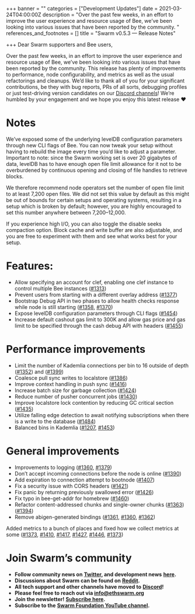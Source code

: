+++
banner = ""
categories = ["Development Updates"]
date = 2021-03-24T04:00:00Z
description = "Over the past few weeks, in an effort to improve the user experience and resource usage of Bee, we’ve been looking into various issues that have been reported by the community. "
references_and_footnotes = []
title = "Swarm v0.5.3 — Release Notes"

+++
Dear Swarm supporters and Bee users,

Over the past few weeks, in an effort to improve the user experience and resource usage of Bee, we’ve been looking into various issues that have been reported by the community. This release has plenty of improvements to performance, node configurability, and metrics as well as the usual refactorings and cleanups. We’d like to thank all of you for your significant contributions, be they with bug reports, PRs of all sorts, debugging profiles or just test-driving version candidates on our [Discord channels](https://discord.gg/ykCupZMuww)! We’re humbled by your engagement and we hope you enjoy this latest release ❤

# Notes

We’ve exposed some of the underlying levelDB configuration parameters through new CLI flags of Bee. You can now tweak your setup without having to rebuild the image every time you’d like to adjust a parameter. Important to note: since the Swarm working set is over 20 gigabytes of data, levelDB has to have enough open file limit allowance for it not to be overburdened by continuous opening and closing of file handles to retrieve blocks.

We therefore recommend node operators set the number of open file limit to at least 7,200 open files. We did not set this value by default as this might be out of bounds for certain setups and operating systems, resulting in a setup which is broken by default; however, you are highly encouraged to set this number anywhere between 7,200–12,000.

If you experience high I/O, you can also toggle the disable seeks compaction option. Block cache and write buffer are also adjustable, and you are free to experiment with them and see what works best for your setup.

# Features:

* Allow specifying an account for clef, enabling one clef instance to control multiple Bee instances ([#1313](https://github.com/ethersphere/bee/pull/1313))
* Prevent users from starting with a different overlay address ([#1377](https://github.com/ethersphere/bee/pull/1377))
* Bootstrap Debug API in two phases to allow health checks response while node is still starting ([#1358](https://github.com/ethersphere/bee/pull/1358), [#1370](https://github.com/ethersphere/bee/pull/1370))
* Expose levelDB configuration parameters through CLI flags ([#1454](https://github.com/ethersphere/bee/pull/1454))
* Increase default cashout gas limit to 300K and allow gas price and gas limit to be specified through the cash debug API with headers ([#1455](https://github.com/ethersphere/bee/pull/1455))

# Performance improvements

* Limit the number of Kademlia connections per bin to 16 outside of depth ([#1352](https://github.com/ethersphere/bee/pull/1352)) and ([#1399](https://github.com/ethersphere/bee/pull/1399))
* Coalesce pull sync writes to localstore ([#1386](https://github.com/ethersphere/bee/pull/1386))
* Improve context handling in push sync ([#1416](https://github.com/ethersphere/bee/pull/1416))
* Increase batch size for garbage collection ([#1424](https://github.com/ethersphere/bee/pull/1424))
* Reduce number of pusher concurrent jobs ([#1430](https://github.com/ethersphere/bee/pull/1430))
* Improve localstore lock contention by reducing GC critical section ([#1435](https://github.com/ethersphere/bee/pull/1435))
* Utilize falling edge detection to await notifying subscriptions when there is a write to the database ([#1484](https://github.com/ethersphere/bee/pull/1384))
* Balanced bins in Kademlia ([#1207](https://github.com/ethersphere/bee/pull/1207), [#1453](https://github.com/ethersphere/bee/pull/1453))

# General improvements

* Improvements to logging ([#1360](https://github.com/ethersphere/bee/pull/1360), [#1379](https://github.com/ethersphere/bee/pull/1360))
* Don’t accept incoming connections before the node is online ([#1390](https://github.com/ethersphere/bee/pull/1390))
* Add expiration to connection attempt to bootnode ([#1407](https://github.com/ethersphere/bee/pull/1407))
* Fix a security issue with CORS headers ([#1421](https://github.com/ethersphere/bee/pull/1421))
* Fix panic by returning previously swallowed error ([#1426](https://github.com/ethersphere/bee/pull/1426))
* Fix typo in bee-get-addr for homebrew ([#1460](https://github.com/ethersphere/bee/pull/1460))
* Refactor content-addressed chunks and single-owner chunks ([#1363](https://github.com/ethersphere/bee/pull/1363)) ([#1394](https://github.com/ethersphere/bee/pull/1394))
* Remove abigen-generated bindings ([#1361](https://github.com/ethersphere/bee/pull/1361), [#1360](https://github.com/ethersphere/bee/pull/1360), [#1362](https://github.com/ethersphere/bee/pull/1362))

Added metrics to a bunch of places and fixed how we collect metrics at some ([#1373](https://github.com/ethersphere/bee/pull/1373), [#1410](https://github.com/ethersphere/bee/pull/1410), [#1417](https://github.com/ethersphere/bee/pull/1417), [#1427](https://github.com/ethersphere/bee/pull/1427), [#1446](https://github.com/ethersphere/bee/pull/1446), [#1373](https://github.com/ethersphere/bee/pull/1457))

# Join Swarm’s community

* **Follow community news on** [**Twitter**](https://twitter.com/ethswarmhive)**, and development news** [**here**](https://twitter.com/ethswarm)**.**
* **Discussions about Swarm can be found on** [**Reddit**](https://www.reddit.com/r/ethswarm/)**.**
* **All tech support and other channels have moved to** [**Discord**](https://discord.gg/wdghaQsGq5)**!**
* **Please feel free to reach out via info@ethswarm.org**
* **Join the newsletter!** [**Subscribe here**](https://www.ethswarm.org/newsletter.html)**.**
* **Subscribe to the** [**Swarm Foundation YouTube channel**](https://www.youtube.com/channel/UCu6ywn9MTqdREuE6xuRkskA/videos)**.**